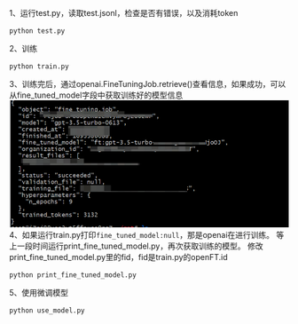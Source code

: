 

1、运行test.py，读取test.jsonl，检查是否有错误，以及消耗token
```
python test.py
```
2、训练
```
python train.py
```
3、训练完后，通过openai.FineTuningJob.retrieve()查看信息，如果成功，可以从fine_tuned_model字段中获取训练好的模型信息
![](img_1.png)
4、如果运行train.py打印`fine_tuned_model:null`，那是openai在进行训练。
等上一段时间运行print_fine_tuned_model.py，再次获取训练的模型。
修改print_fine_tuned_model.py里的fid，fid是train.py的openFT.id

```
python print_fine_tuned_model.py
```
5、使用微调模型
```
python use_model.py
```
